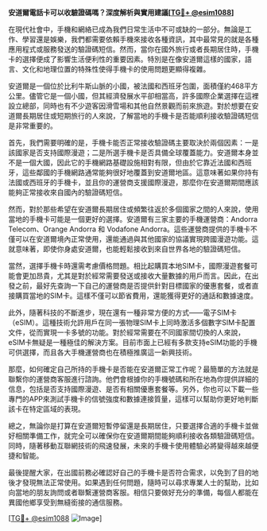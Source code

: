 **安道爾電話卡可以收驗證碼嗎？深度解析與實用建議[[TG💪+ @esim1088](https://t.me/s/esim1088)]**

在現代社會中，手機和網絡已成為我們日常生活中不可或缺的一部分。無論是工作、學習還是娛樂，我們都需要依賴手機來接收各種資訊，其中最常見的就是各種應用程式或服務發送的驗證碼短信。然而，當你在國外旅行或者長期居住時，手機卡的選擇便成了影響生活便利性的重要因素。特別是在像安道爾這樣的國家，語言、文化和地理位置的特殊性使得手機卡的使用問題更顯得複雜。

安道爾是一個位於比利牛斯山脈的小國，被法國和西班牙包圍，面積僅約468平方公里。儘管它是一個小國，但其經濟發展水平卻相當高，許多國際企業選擇在這裡設立總部，同時也有不少遊客因滑雪場和其他自然景觀而前來旅遊。對於想要在安道爾長期居住或短期旅行的人來說，了解當地的手機卡是否能順利接收驗證碼短信是非常重要的。

首先，我們需要明確的是，手機卡能否正常接收驗證碼主要取決於兩個因素：一是該國家是否支持國際漫遊；二是所選手機卡是否具備全球覆蓋能力。安道爾本身並不是一個大國，因此它的手機網路基礎設施相對有限，但由於它靠近法國和西班牙，這些鄰國的手機網路通常能夠很好地覆蓋到安道爾地區。這意味著如果你持有法國或西班牙的手機卡，並且你的運營商支援國際漫遊，那麼你在安道爾期間應該能夠正常接收來自國內的驗證碼短信。

然而，對於那些希望在安道爾長期居住或頻繁往返於多個國家之間的人來說，使用當地的手機卡可能是一個更好的選擇。安道爾有三家主要的手機運營商：Andorra Telecom、Orange Andorra 和 Vodafone Andorra。這些運營商提供的手機卡不僅可以在安道爾境內正常使用，還能通過與其他國家的協議實現跨國漫遊功能。這就意味著，即使你身處安道爾，也能輕鬆接收到來自世界各地的驗證碼短信。

當然，選擇手機卡時還需考慮價格問題。相比起購買本地SIM卡，國際漫遊套餐可能會更加昂貴，尤其是對於經常需要發送或接收大量數據的用戶而言。因此，在出發之前，最好先查詢一下自己的運營商是否提供針對目標國家的優惠套餐，或者直接購買當地的SIM卡。這樣不僅可以節省費用，還能獲得更好的通話和數據速度。

此外，隨著科技的不斷進步，現在還有一種非常方便的方式——電子SIM卡（eSIM）。這種技術允許用戶在同一張物理SIM卡上同時激活多個數字SIM卡配置文件，從而實現一卡多號的功能。對於經常需要在不同國家間切換的人來說，eSIM卡無疑是一種極佳的解決方案。目前市面上已經有多款支持eSIM功能的手機可供選擇，而且各大手機運營商也在積極推廣這一新興技術。

那麼，如何確定自己所持的手機卡是否能在安道爾正常工作呢？最簡單的方法就是聯繫你的運營商客服進行諮詢。他們會根據你的手機號碼和所在地為你提供詳細的信息，包括是否支持國際漫遊、是否有相關優惠套餐等。另外，你也可以下載一些專門的APP來測試手機卡的信號強度和數據連接質量，這樣可以幫助你更好地判斷該卡在特定區域的表現。

總之，無論你是打算在安道爾短暫停留還是長期居住，只要選擇合適的手機卡並做好相關準備工作，就完全可以確保你在安道爾期間能夠順利接收各類驗證碼短信。同時，隨著移動互聯網技術的飛速發展，未來的手機卡使用體驗必將變得越來越便捷和智能。

最後提醒大家，在出國前務必確認好自己的手機卡是否符合需求，以免到了目的地後才發現無法正常使用。如果遇到任何問題，隨時可以尋求專業人士的幫助，比如向當地的朋友詢問或者聯繫運營商客服。相信只要做好充分的準備，每個人都能在異國他鄉享受到無縫銜接的通信服務。

[[TG💪+ @esim1088](https://t.me/s/esim1088) ![Image](https://i.postimg.cc/4NQfJmqS/Snipaste-2025-05-13-00-14-12.png)]